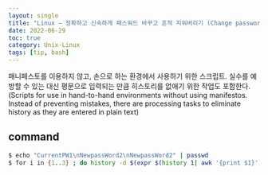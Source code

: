 ```yaml
---
layout: single
title: "Linux — 정확하고 신속하게 패스워드 바꾸고 흔적 지워버리기 (Change passwords and erase traces accurately and quickly)"
date: 2022-06-29
toc: true
category: Unix-Linux
tags: [tip, bash]
---
```

매니페스토를 이용하지 않고, 손으로 하는 환경에서 사용하기 위한 스크립트. 실수를 예방할 수 있는 대신 평문으로 입력되는 만큼 히스토리를 없애기 위한 작업도 포함한다.
(Scripts for use in hand-to-hand environments without using manifestos. Instead of preventing mistakes, there are processing tasks to eliminate history as they are entered in plain text)

## command
```bash
$ echo "CurrentPW1\nNewpassWord2\nNewpassWord2" | passwd  
$ for i in {1..3} ; do history -d $(expr $(history 1| awk '{print $1}') - 3); 
```